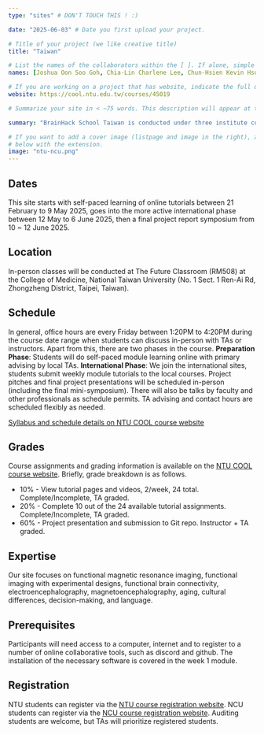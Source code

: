 ```yaml
---
type: "sites" # DON'T TOUCH THIS ! :)

date: "2025-06-03" # Date you first upload your project.

# Title of your project (we like creative title)
title: "Taiwan"

# List the names of the collaborators within the [ ]. If alone, simple put your name within []
names: [Joshua Oon Soo Goh, Chia-Lin Charlene Lee, Chun-Hsien Kevin Hsu]

# If you are working on a project that has website, indicate the full url including "https://" below or leave it empty.
website: https://cool.ntu.edu.tw/courses/45019

# Summarize your site in < ~75 words. This description will appear at the top of your page and on the list page with other sites..

summary: "BrainHack School Taiwan is conducted under three institute courses: The Graduate Institute of Brain and Mind Sciences (**GIBMS7021**) and Graduate Institute of Linguistics (**LING7430**) at National Taiwan University, and the Institute of Cognitive Neuroscience at National Central University (**NS5126**)."

# If you want to add a cover image (listpage and image in the right), add it to your directory and indicate the name
# below with the extension.
image: "ntu-ncu.png"
---
```


## Dates
This site starts with self-paced learning of online tutorials between 21 February to 9 May 2025, goes into the more active international phase between 12 May to 6 June 2025, then a final project report symposium from 10 ~ 12 June 2025.

## Location
In-person classes will be conducted at The Future Classroom (RM508) at the College of Medicine, National Taiwan University (No. 1 Sect. 1 Ren-Ai Rd, Zhongzheng District, Taipei, Taiwan).

## Schedule
In general, office hours are every Friday between 1:20PM to 4:20PM during the course date range when students can discuss in-person with TAs or instructors. Apart from this, there are two phases in the course. **Preparation Phase**: Students will do self-paced module learning online with primary advising by local TAs. **International Phase**: We join the international sites, students submit weekly module tutorials to the local courses. Project pitches and final project presentations will be scheduled in-person (including the final mini-symposium). There will also be talks by faculty and other professionals as schedule permits. TA advising and contact hours are scheduled flexibly as needed.

[Syllabus and schedule details on NTU COOL course website](https://cool.ntu.edu.tw/courses/45019)

## Grades
Course assignments and grading information is available on the [NTU COOL course website](https://cool.ntu.edu.tw/courses/45019). Briefly, grade breakdown is as follows.
 * 10% - View tutorial pages and videos, 2/week, 24 total. Complete/Incomplete, TA graded.
 * 20% - Complete 10 out of the 24 available tutorial assignments. Complete/Incomplete, TA graded.
 * 60% - Project presentation and submission to Git repo. Instructor + TA graded.

## Expertise
Our site focuses on functional magnetic resonance imaging, functional imaging with experimental designs, functional brain connectivity, electroencephalography, magnetoencephalography, aging, cultural differences, decision-making, and language.

## Prerequisites
Participants will need access to a computer, internet and to register to a number of online collaborative tools, such as discord and github. The installation of the necessary software is covered in the week 1 module.

## Registration
NTU students can register via the [NTU course registration website](https://nol.ntu.edu.tw/nol/coursesearch/index.php). NCU students can register via the [NCU course registration website](https://ncueeclass.ncu.edu.tw/). Auditing students are welcome, but TAs will prioritize registered students.
